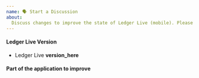 ```yaml
---
name: 🗣 Start a Discussion
about:
  Discuss changes to improve the state of Ledger Live (mobile). Please keep one issue per topic.
---
```


<!-- DESCRIPTION: Explain precisely what you think should be improved and how you think it should work -->
<!-- One topic at a time, use more issues if needed -->

#### Ledger Live Version

<!-- Precise your current app version (Settings > About or bottom-left corner on a crash screen) -->

- Ledger Live **version_here**

#### Part of the application to improve

<!-- which part is to improve? e.g. Send > Step 1 -->
